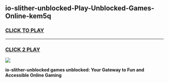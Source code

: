
## io-slither-unblocked-Play-Unblocked-Games-Online-kem5q
<h3>
<a href="https://premium76.site?title=io-slither-unblocked&ref=25A">CLICK TO PLAY</a></h3>
<hr>

<h3>
<a href="https://premium76.site?title=io-slither-unblocked&ref=25A">CLICK 2 PLAY</a>
  
</h3>

<a href="https://premium76.site?title=io-slither-unblocked&ref=25A"><img src="https://clearcache.store/games.png"></a>


**io-slither-unblocked games unblocked: Your Gateway to Fun and Accessible Online Gaming**
